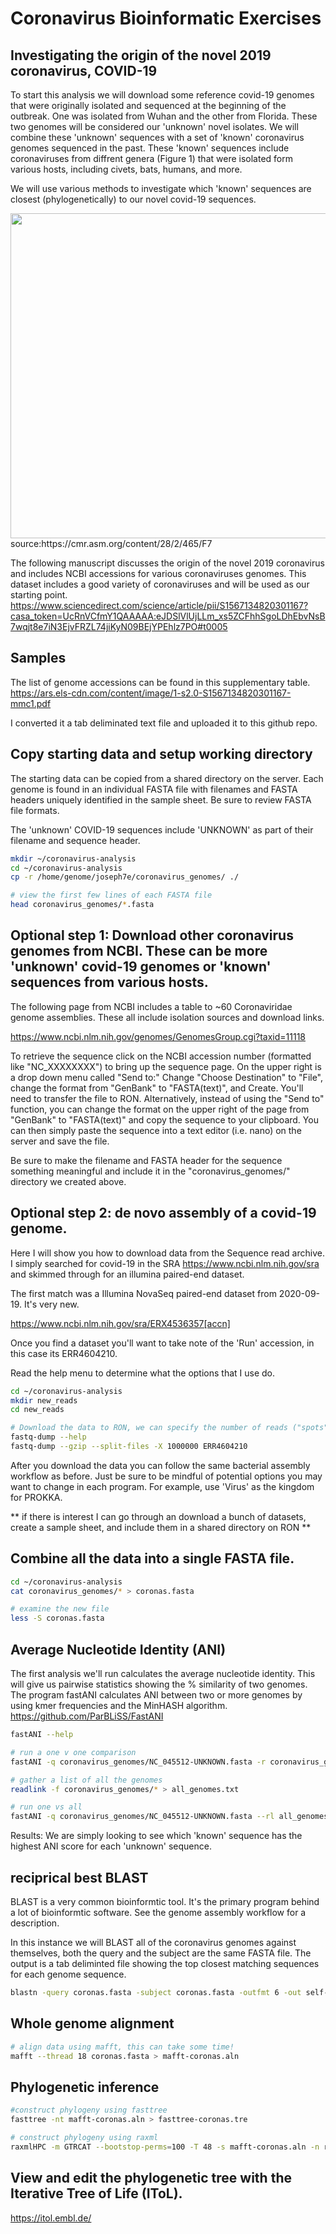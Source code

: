 # Coronavirus Bioinformatic Exercises


## Investigating the origin of the novel 2019 coronavirus, COVID-19


To start this analysis we will download some reference covid-19 genomes that were originally isolated and sequenced at the beginning of the outbreak. One was isolated from Wuhan and the other from Florida. These two genomes will be considered our 'unknown' novel isolates. We will combine these 'unknown' sequences with a set of 'known' coronavirus genomes sequenced in the past. These 'known' sequences include coronaviruses from diffrent genera (Figure 1) that were isolated form various hosts, including civets, bats, humans, and more. 

We will use various methods to investigate which 'known' sequences are closest (phylogenetically) to our novel covid-19 sequences.

<img src="https://cmr.asm.org/content/cmr/28/2/465/F7.large.jpg" width="520">
source:https://cmr.asm.org/content/28/2/465/F7


The following manuscript discusses the origin of the novel 2019 coronavirus and includes NCBI accessions for various coronaviruses genomes. This dataset includes a good variety of coronaviruses and will be used as our starting point. 
https://www.sciencedirect.com/science/article/pii/S1567134820301167?casa_token=UcRnVCfmY1QAAAAA:eJDSlVlUjLLm_xs5ZCFhhSgoLDhEbvNsB7wqjt8e7iN3EjvFRZL74jiKyN09BEjYPEhlz7PO#t0005


## Samples
The list of genome accessions can be found in this supplementary table. https://ars.els-cdn.com/content/image/1-s2.0-S1567134820301167-mmc1.pdf


I converted it a tab deliminated text file and uploaded it to this github repo.


## Copy starting data and setup working directory

The starting data can be copied from a shared directory on the server. Each genome is found in an individual FASTA file with filenames and FASTA headers uniquely identified in the sample sheet. Be sure to review FASTA file formats.

The 'unknown' COVID-19 sequences include 'UNKNOWN' as part of their filename and sequence header.

```bash
mkdir ~/coronavirus-analysis
cd ~/coronavirus-analysis
cp -r /home/genome/joseph7e/coronavirus_genomes/ ./

# view the first few lines of each FASTA file
head coronavirus_genomes/*.fasta

```

## Optional step 1: Download other coronavirus genomes from NCBI. These can be more 'unknown' covid-19 genomes or 'known' sequences from various hosts.

The following page from NCBI includes a table to ~60 Coronaviridae genome assemblies. These all include isolation sources and download links. 


https://www.ncbi.nlm.nih.gov/genomes/GenomesGroup.cgi?taxid=11118


To retrieve the sequence click on the NCBI accession number (formatted like "NC_XXXXXXXX") to bring up the sequence page. On the upper right is a drop down menu called "Send to:" Change "Choose Destination" to "File", change the format from "GenBank" to "FASTA(text)", and Create. You'll need to transfer the file to RON. Alternatively, instead of using the "Send to" function, you can change the format on the upper right of the page from "GenBank" to "FASTA(text)" and copy the sequence to your clipboard. You can then simply paste the sequence into a text editor (i.e. nano) on the server and save the file.

Be sure to make the filename and FASTA header for the sequence something meaningful and include it in the "coronavirus_genomes/"  directory we created above.

## Optional step 2: **de novo** assembly of a covid-19 genome.

Here I will show you how to download data from the Sequence read archive. I simply searched for covid-19 in the SRA https://www.ncbi.nlm.nih.gov/sra and skimmed through for an illumina paired-end dataset. 

The first match was a Illumina NovaSeq paired-end dataset from 2020-09-19. It's very new.

https://www.ncbi.nlm.nih.gov/sra/ERX4536357[accn]

Once you find a dataset you'll want to take note of the 'Run' accession, in this case its ERR4604210.

Read the help menu to determine what the options that I use do.

```bash
cd ~/coronavirus-analysis
mkdir new_reads
cd new_reads

# Download the data to RON, we can specify the number of reads ("spots") we want to download.
fastq-dump --help
fastq-dump --gzip --split-files -X 1000000 ERR4604210
```

After you download the data you can follow the same bacterial assembly workflow as before. Just be sure to be mindful of potential options you may want to change in each program. For example, use 'Virus' as the kingdom for PROKKA.

** if there is interest I can go through an download a bunch of datasets, create a sample sheet, and include them in a shared directory on RON **


## Combine all the data into a single FASTA file. 

```bash
cd ~/coronavirus-analysis
cat coronavirus_genomes/* > coronas.fasta

# examine the new file
less -S coronas.fasta

```

## Average Nucleotide Identity (ANI)

The first analysis we'll run calculates the average nucleotide identity. This will give us pairwise statistics showing the % similarity of two genomes.
The program fastANI calculates ANI between two or more genomes by using kmer frequencies and the MinHASH algorithm.
https://github.com/ParBLiSS/FastANI

```bash
fastANI --help

# run a one v one comparison
fastANI -q coronavirus_genomes/NC_045512-UNKNOWN.fasta -r coronavirus_genomes/AY515512.fasta -o NC_045512_v_AY515512.txt --fragLen 200

# gather a list of all the genomes
readlink -f coronavirus_genomes/* > all_genomes.txt

# run one vs all
fastANI -q coronavirus_genomes/NC_045512-UNKNOWN.fasta --rl all_genomes.txt -o NC_045512_v_all.txt --fragLen 200

```

Results:
We are simply looking to see which 'known' sequence has the highest ANI score for each 'unknown' sequence.

## reciprical best BLAST
BLAST is a very common bioinformtic tool. It's the primary program behind a lot of bioinformtic software. See the genome assembly workflow for a description.

In this instance we will BLAST all of the coronavirus genomes against themselves, both the query and the subject are the same FASTA file. The output is a tab deliminted file showing the top closest matching sequences for each genome sequence.

```bash
blastn -query coronas.fasta -subject coronas.fasta -outfmt 6 -out self-blast-format6.txt
```

## Whole genome alignment

```bash
# align data using mafft, this can take some time!
mafft --thread 18 coronas.fasta > mafft-coronas.aln
```

## Phylogenetic inference

```bash
#construct phylogeny using fasttree
fasttree -nt mafft-coronas.aln > fasttree-coronas.tre

# construct phylogeny using raxml
raxmlHPC -m GTRCAT --bootstop-perms=100 -T 48 -s mafft-coronas.aln -n raxml-tree.tre -p 7
```


## View and edit the phylogenetic tree with the Iterative Tree of Life (IToL).
https://itol.embl.de/
